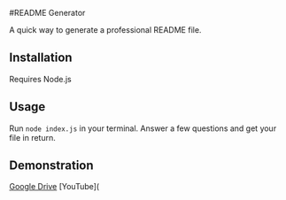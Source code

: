 #README Generator

A quick way to generate a professional README file.

## Installation

Requires Node.js

## Usage

Run ```node index.js``` in your terminal. Answer a few questions and get your file in return.

## Demonstration

[Google Drive](https://drive.google.com/file/d/1O3AFMg7TwXwYTxrvrRvw2a-tAGaytjcS/view)
[YouTube](
